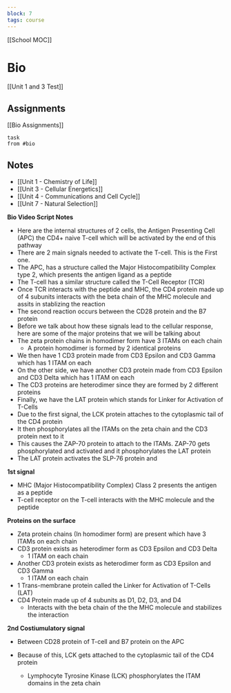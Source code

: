 ```yaml
---
block: 7
tags: course
---
```


[[School MOC]]
# Bio

[[Unit 1 and 3 Test]]
## Assignments
[[Bio Assignments]]
```dataview
task
from #bio
```

## Notes
- [[Unit 1 - Chemistry of Life]]
- [[Unit 3 - Cellular Energetics]]
- [[Unit 4 - Communications and Cell Cycle]]
- [[Unit 7 - Natural Selection]]

**Bio Video Script Notes**
- Here are the internal structures of 2 cells, the Antigen Presenting Cell (APC) the CD4+ naive T-cell which will be activated by the end of this pathway
- There are 2 main signals needed to activate the T-cell. This is the First one.
- The APC, has a structure called the Major Histocompatibility Complex type 2, which presents the antigen ligand as a peptide
- The T-cell has a similar structure called the T-Cell Receptor (TCR)
- Once TCR interacts with the peptide and MHC, the CD4 protein made up of 4 subunits interacts with the beta chain of the MHC molecule and assits in stablizing the reaction
- The second reaction occurs between the CD28 protein and the B7 protein
- Before we talk about how these signals lead to the cellular response, here are some of the major proteins that we will be talking about
- The zeta protein chains in homodimer form have 3 ITAMs on each chain
	- A protein homodimer is formed by 2 identical proteins
- We then have 1 CD3 protein made from CD3 Epsilon and CD3 Gamma which has 1 ITAM on each
- On the other side, we have another CD3 protein made from CD3 Epsilon and CD3 Delta which has 1 ITAM on each
- The CD3 proteins are heterodimer since they are formed by 2 different proteins
- Finally, we have the LAT protein which stands for Linker for Activation of T-Cells
- Due to the first signal, the LCK protein attaches to the cytoplasmic tail of the CD4 protein
- It then phosphorylates all the ITAMs on the zeta chain and the CD3 protein next to it
- This causes the ZAP-70 protein to attach to the ITAMs. ZAP-70 gets phosphorylated and activated and it phosphorylates the LAT protein
- The LAT protein activates the SLP-76 protein and 

**1st signal**
- MHC (Major Histocompatibility Complex) Class 2 presents the antigen as a peptide
- T-cell receptor on the T-cell interacts with the MHC molecule and the peptide

**Proteins on the surface**
- Zeta protein chains (In homodimer form) are present which have 3 ITAMs on each chain
- CD3 protein exists as heterodimer form as CD3 Epsilon and CD3 Delta
	- 1 ITAM on each chain
- Another CD3 protein exists as heterodimer form as CD3 Epsilon and CD3 Gamma
	- 1 ITAM on each chain
- 1 Trans-membrane protein called the Linker for Activation of T-Cells (LAT)
- CD4 Protein made up of 4 subunits as D1, D2, D3, and D4
	- Interacts with the beta chain of the the MHC molecule and stabilizes the interaction

**2nd Costiumulatory signal**
- Between CD28 protein of T-cell and B7 protein on the APC

- Because of this, LCK gets attached to the cytoplasmic tail of the CD4 protein
	- Lymphocyte Tyrosine Kinase (LCK) phosphorylates the ITAM domains in the zeta chain